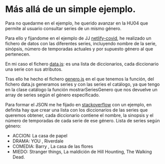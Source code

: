 # Más allá de un simple ejemplo.
Para no quedarme en el ejemplo, he querido avanzar en la HU04 que permite al usuario consultar series de un mismo género. 

Para ello y fijandome en el ejemplo de JJ [netlify-covid](https://github.com/JJ/netlify-covid-and), he realizado un fichero de datos con las diferentes series, incluyendo nombre de la serie, sinópsis, número de temporadas actuales y por supuesto género al que pertenecen.


En mi caso el fichero [data.js](https://github.com/sarasolera/proyectoSeries/blob/master/api/data.js): es una lista de diccionarios, cada diccionario una serie con sus atributos.


Tras ello he hecho el fichero [genero.js](https://github.com/sarasolera/proyectoSeries/blob/master/api/genero.js) en el que tenemos la función, del fichero data.js generamos series y con las series el catálogo, ya que tengo en la clase catálogo la función mostrarSeriesGenero que nos devuelve un array de series según el género especificado.


Para formar el JSON me he fijado en [stackoverflow](https://es.stackoverflow.com/questions/150520/crear-un-json-en-javascript) con un ejemplo, en definita hay que crear una lista con los diccionarios de las series que queremos obtener, cada diccionario contiene el nombre, la sinopsis y el número de temporadas de cada serie de ese género.
Lista de series según género:
 - ACCION: La casa de papel
 - DRAMA: YOU , Riverdale
 - COMEDIA: Barry , La casa de las flores
 - MIEDO: Stranger things, La maldición de Hill Hounting, The Walking Dead.
